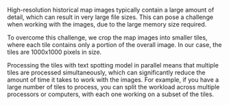 High-resolution historical map images typically contain a large amount of detail, which can result in very large file sizes. This can pose a challenge when working with the images, due to the large memory size required.

To overcome this challenge, we crop the map images into smaller tiles, where each tile contains only a portion of the overall image. In our case, the tiles are 1000x1000 pixels in size.

Processing the tiles with text spotting model in parallel means that multiple tiles are processed simultaneously, which can significantly reduce the amount of time it takes to work with the images. For example, if you have a large number of tiles to process, you can split the workload across multiple processors or computers, with each one working on a subset of the tiles.

